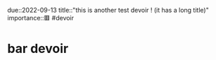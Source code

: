 due::2022-09-13
title::"this is another test devoir ! (it has a long title)"
importance::🟥
#devoir 
# bar devoir
